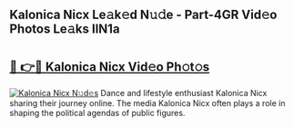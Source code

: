 ## Kalonica Nicx Le𝚊k𝚎d N𝚞𝚍e - Part-4GR Vid𝚎o Photos Le𝚊ks IlN1a

# <h2><a href="http://fbbqkh3.evod.top/?m=Kalonica+Nicx">🔗 👉🔴 Kalonica Nicx Vid𝚎o Ph𝚘t𝚘s</a></h2>

[![Kalonica Nicx N𝚞d𝚎s](https://i.imgur.com/8V9OHl7.gif)](http://fbbqkh3.evod.top/?m=Kalonica+Nicx)
Dance and lifestyle enthusiast Kalonica Nicx sharing their journey online. The media Kalonica Nicx often plays a role in shaping the political agendas of public figures. 
